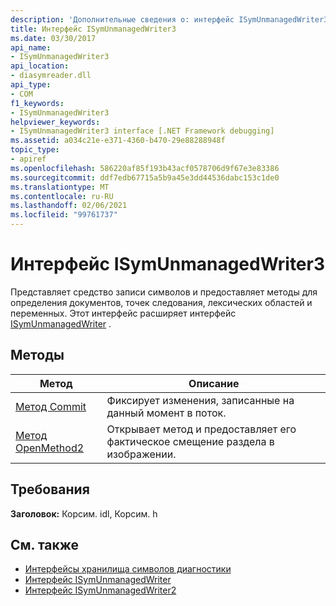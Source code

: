 ```yaml
---
description: 'Дополнительные сведения о: интерфейс ISymUnmanagedWriter3'
title: Интерфейс ISymUnmanagedWriter3
ms.date: 03/30/2017
api_name:
- ISymUnmanagedWriter3
api_location:
- diasymreader.dll
api_type:
- COM
f1_keywords:
- ISymUnmanagedWriter3
helpviewer_keywords:
- ISymUnmanagedWriter3 interface [.NET Framework debugging]
ms.assetid: a034c21e-e371-4360-b470-29e88288948f
topic_type:
- apiref
ms.openlocfilehash: 586220af85f193b43acf0578706d9f67e3e83386
ms.sourcegitcommit: ddf7edb67715a5b9a45e3dd44536dabc153c1de0
ms.translationtype: MT
ms.contentlocale: ru-RU
ms.lasthandoff: 02/06/2021
ms.locfileid: "99761737"
---
```

# <a name="isymunmanagedwriter3-interface"></a>Интерфейс ISymUnmanagedWriter3

Представляет средство записи символов и предоставляет методы для определения документов, точек следования, лексических областей и переменных. Этот интерфейс расширяет интерфейс [ISymUnmanagedWriter](isymunmanagedwriter-interface.md) .  
  
## <a name="methods"></a>Методы  
  
|Метод|Описание|  
|------------|-----------------|  
|[Метод Commit](isymunmanagedwriter3-commit-method.md)|Фиксирует изменения, записанные на данный момент в поток.|  
|[Метод OpenMethod2](isymunmanagedwriter3-openmethod2-method.md)|Открывает метод и предоставляет его фактическое смещение раздела в изображении.|  
  
## <a name="requirements"></a>Требования  

 **Заголовок:** Корсим. idl, Корсим. h  
  
## <a name="see-also"></a>См. также

- [Интерфейсы хранилища символов диагностики](diagnostics-symbol-store-interfaces.md)
- [Интерфейс ISymUnmanagedWriter](isymunmanagedwriter-interface.md)
- [Интерфейс ISymUnmanagedWriter2](isymunmanagedwriter2-interface.md)
